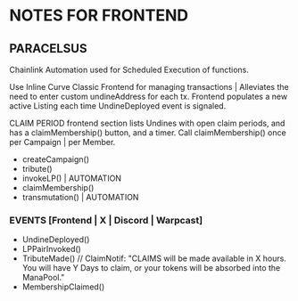 # NOTES FOR FRONTEND

## PARACELSUS

Chainlink Automation used for Scheduled Execution of functions.

Use Inline Curve Classic Frontend for managing transactions | Alleviates the need to enter custom undineAddress for each tx.
Frontend populates a new active Listing each time UndineDeployed event is signaled.

CLAIM PERIOD frontend section lists Undines with open claim periods, and has a claimMembership() button, and a timer.
Call claimMembership() once per Campaign | per Member.

* createCampaign()
* tribute()
* invokeLP() | AUTOMATION
* claimMembership()
* transmutation() | AUTOMATION

### EVENTS [Frontend | X | Discord | Warpcast]

* UndineDeployed()
* LPPairInvoked()
* TributeMade() // ClaimNotif: "CLAIMS will be made available in X hours. You will have Y Days to claim, or your tokens will be absorbed into the ManaPool."
* MembershipClaimed()

